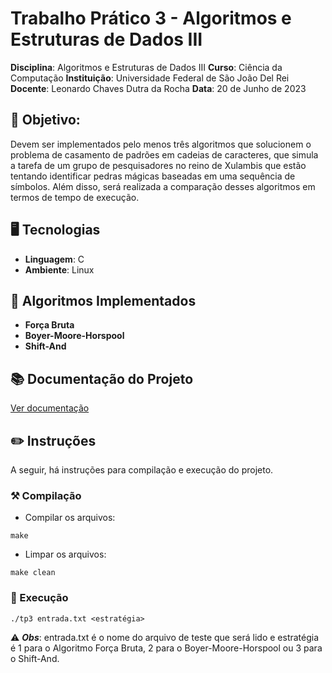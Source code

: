 # Trabalho Prático 3 - Algoritmos e Estruturas de Dados III

**Disciplina**: Algoritmos e Estruturas de Dados III
**Curso**: Ciência da Computação
**Instituição**: Universidade Federal de São João Del Rei
**Docente**: Leonardo Chaves Dutra da Rocha
**Data**: 20 de Junho de 2023

## 📖 Objetivo:

Devem ser implementados pelo menos três algoritmos que solucionem o problema de casamento de padrões em cadeias de caracteres, 
que simula a tarefa de um grupo de pesquisadores no reino de Xulambis que estão tentando identificar pedras mágicas baseadas em uma sequência de símbolos. 
Além disso, será realizada a comparação desses algoritmos em termos de tempo de execução.

## 🖥️ Tecnologias

- **Linguagem**: C
- **Ambiente**: Linux

## 🧠 Algoritmos Implementados

- **Força Bruta**
- **Boyer-Moore-Horspool**
- **Shift-And**

## 📚 Documentação do Projeto

[Ver documentação](./documentação.pdf)

## ✏️ Instruções

A seguir, há instruções para compilação e execução do projeto.

### ⚒️ Compilação

- Compilar os arquivos:
```
make
````

- Limpar os arquivos:
```
make clean
```

### 🚀 Execução

````
./tp3 entrada.txt <estratégia>
````

⚠️ ***Obs***: entrada.txt é o nome do arquivo de teste que será lido e estratégia é 1 para o Algoritmo Força Bruta, 2 para o Boyer-Moore-Horspool ou 3 para o Shift-And.
